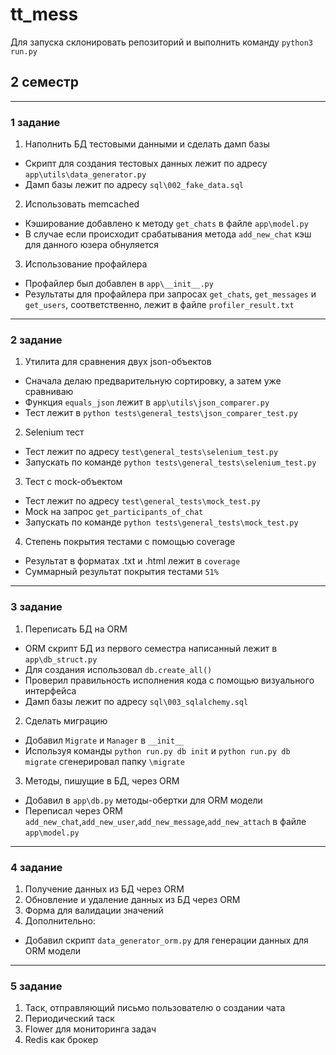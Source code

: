 # tt_mess
Для запуска склонировать репозиторий и выполнить команду `python3 run.py`

## 2 семестр
---
### 1 задание 

1. Наполнить БД тестовыми данными и сделать дамп базы
* Скрипт для создания тестовых данных лежит по адресу `app\utils\data_generator.py`
* Дамп базы лежит по адресу `sql\002_fake_data.sql`

2. Использовать memcached
* Кэширование добавлено к методу `get_chats` в файле `app\model.py`
* В случае если происходит срабатывания метода `add_new_chat` кэш для данного юзера обнуляется

3. Использование профайлера
* Профайлер был добавлен в `app\__init__.py`
* Результаты для профайлера при запросах `get_chats`, `get_messages` и `get_users`, соответственно, лежит в файле `profiler_result.txt`

---
### 2 задание

1. Утилита для сравнения двух json-объектов
* Сначала делаю предварительную сортировку, а затем уже сравниваю
* Функция `equals_json` лежит в `app\utils\json_comparer.py`
* Тест лежит в `python tests\general_tests\json_comparer_test.py`
2. Selenium тест
* Тест лежит по адресу `test\general_tests\selenium_test.py`
* Запускать по команде `python tests\general_tests\selenium_test.py`
3. Тест с mock-объектом
* Тест лежит по адресу `test\general_tests\mock_test.py`
* Mock на запрос `get_participants_of_chat`
* Запускать по команде `python tests\general_tests\mock_test.py`
4. Степень покрытия тестами с помощью coverage
* Результат в форматах .txt и .html лежит в `coverage`
* Суммарный результат покрытия тестами `51%`

---
### 3 задание 

1. Переписать БД на ORM
* ORM cкрипт БД из первого семестра написанный лежит в `app\db_struct.py`
* Для создания использовал `db.create_all()`
* Проверил правильность исполнения кода с помощью визуального интерфейса 
* Дамп базы лежит по адресу `sql\003_sqlalchemy.sql`
2. Сделать миграцию
* Добавил `Migrate` и `Manager` в `__init__`
* Используя команды `python run.py db init` и `python run.py db migrate` сгенерировал папку `\migrate`
3. Методы, пишущие в БД, через ORM
* Добавил в `app\db.py` методы-обертки для ORM модели
* Переписал через ORM `add_new_chat`,`add_new_user`,`add_new_message`,`add_new_attach` в файле `app\model.py`

---
### 4 задание 

1. Получение данных из БД через ORM
2. Обновление и удаление данных из БД через ORM
3. Форма для валидации значений
4. Дополнительно:
* Добавил скрипт `data_generator_orm.py` для генерации данных для ORM модели

---
### 5 задание

1. Таск, отправляющий письмо пользователю о создании чата
2. Периодический таск
3. Flower для мониторинга задач
4. Redis как брокер

